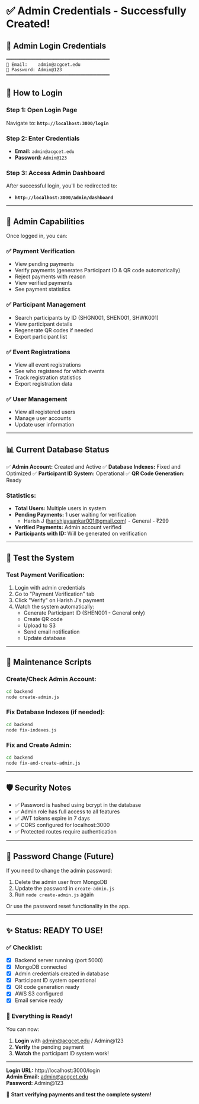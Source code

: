 # ✅ Admin Credentials - Successfully Created!

## 🔐 Admin Login Credentials

```
═══════════════════════════════════════
📧 Email:    admin@acgcet.edu
🔑 Password: Admin@123
═══════════════════════════════════════
```

## 🚀 How to Login

### Step 1: Open Login Page
Navigate to: **`http://localhost:3000/login`**

### Step 2: Enter Credentials
- **Email:** `admin@acgcet.edu`
- **Password:** `Admin@123`

### Step 3: Access Admin Dashboard
After successful login, you'll be redirected to:
- **`http://localhost:3000/admin/dashboard`**

---

## 🎯 Admin Capabilities

Once logged in, you can:

### ✅ Payment Verification
- View pending payments
- Verify payments (generates Participant ID & QR code automatically)
- Reject payments with reason
- View verified payments
- See payment statistics

### ✅ Participant Management
- Search participants by ID (SHGN001, SHEN001, SHWK001)
- View participant details
- Regenerate QR codes if needed
- Export participant list

### ✅ Event Registrations
- View all event registrations
- See who registered for which events
- Track registration statistics
- Export registration data

### ✅ User Management
- View all registered users
- Manage user accounts
- Update user information

---

## 📊 Current Database Status

✅ **Admin Account:** Created and Active
✅ **Database Indexes:** Fixed and Optimized
✅ **Participant ID System:** Operational
✅ **QR Code Generation:** Ready

### Statistics:
- **Total Users:** Multiple users in system
- **Pending Payments:** 1 user waiting for verification
  - Harish J (harishjaysankar001@gmail.com) - General - ₹299
- **Verified Payments:** Admin account verified
- **Participants with ID:** Will be generated on verification

---

## 🧪 Test the System

### Test Payment Verification:
1. Login with admin credentials
2. Go to "Payment Verification" tab
3. Click "Verify" on Harish J's payment
4. Watch the system automatically:
   - Generate Participant ID (SHEN001 - General only)
   - Create QR code
   - Upload to S3
   - Send email notification
   - Update database

---

## 🔧 Maintenance Scripts

### Create/Check Admin Account:
```bash
cd backend
node create-admin.js
```

### Fix Database Indexes (if needed):
```bash
cd backend
node fix-indexes.js
```

### Fix and Create Admin:
```bash
cd backend
node fix-and-create-admin.js
```

---

## 🛡️ Security Notes

- ✅ Password is hashed using bcrypt in the database
- ✅ Admin role has full access to all features
- ✅ JWT tokens expire in 7 days
- ✅ CORS configured for localhost:3000
- ✅ Protected routes require authentication

---

## 📝 Password Change (Future)

If you need to change the admin password:
1. Delete the admin user from MongoDB
2. Update the password in `create-admin.js`
3. Run `node create-admin.js` again

Or use the password reset functionality in the app.

---

## ✨ Status: READY TO USE!

### ✅ Checklist:
- [x] Backend server running (port 5000)
- [x] MongoDB connected
- [x] Admin credentials created in database
- [x] Participant ID system operational
- [x] QR code generation ready
- [x] AWS S3 configured
- [x] Email service ready

### 🎉 Everything is Ready!

You can now:
1. **Login** with admin@acgcet.edu / Admin@123
2. **Verify** the pending payment
3. **Watch** the participant ID system work!

---

**Login URL:** http://localhost:3000/login  
**Admin Email:** admin@acgcet.edu  
**Password:** Admin@123

🚀 **Start verifying payments and test the complete system!**
